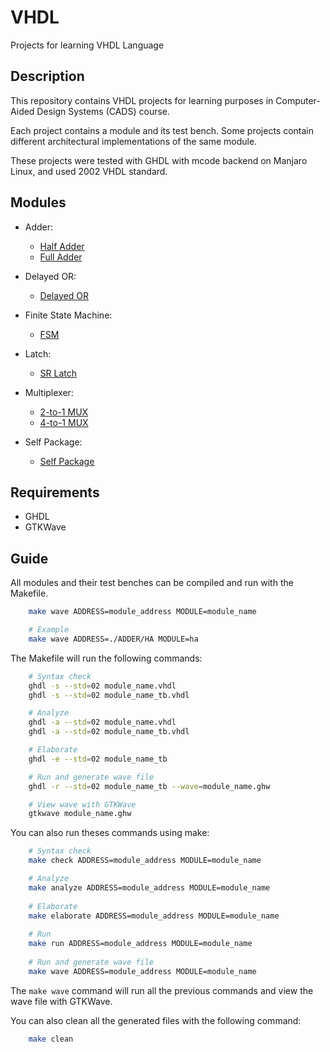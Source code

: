 # VHDL

Projects for learning VHDL Language

## Description

This repository contains VHDL projects for learning purposes in Computer-Aided Design Systems (CADS) course.

Each project contains a module and its test bench.
Some projects contain different architectural implementations of the same module.

These projects were tested with GHDL with mcode backend on Manjaro Linux, and used 2002 VHDL standard.

## Modules

- Adder:
  - [Half Adder](./ADDER/HA)
  - [Full Adder](./ADDER/FA)

- Delayed OR:
  - [Delayed OR](./DELAYED-OR)

- Finite State Machine:
  - [FSM](./FSM)

- Latch:
  - [SR Latch](./LATCH/SR/)

- Multiplexer:
  - [2-to-1 MUX](./MUX/2x1/)
  - [4-to-1 MUX](./MUX/4x1/)

- Self Package:
  - [Self Package](./self-pkg)

## Requirements

- GHDL
- GTKWave

## Guide

All modules and their test benches can be compiled and run with the Makefile.

```bash
    make wave ADDRESS=module_address MODULE=module_name

    # Example
    make wave ADDRESS=./ADDER/HA MODULE=ha
```

The Makefile will run the following commands:

```bash
    # Syntax check
    ghdl -s --std=02 module_name.vhdl
    ghdl -s --std=02 module_name_tb.vhdl

    # Analyze
    ghdl -a --std=02 module_name.vhdl
    ghdl -a --std=02 module_name_tb.vhdl

    # Elaborate
    ghdl -e --std=02 module_name_tb

    # Run and generate wave file
    ghdl -r --std=02 module_name_tb --wave=module_name.ghw

    # View wave with GTKWave
    gtkwave module_name.ghw
```

You can also run theses commands using make:

```bash
    # Syntax check
    make check ADDRESS=module_address MODULE=module_name

    # Analyze
    make analyze ADDRESS=module_address MODULE=module_name
    
    # Elaborate
    make elaborate ADDRESS=module_address MODULE=module_name
    
    # Run
    make run ADDRESS=module_address MODULE=module_name
    
    # Run and generate wave file
    make wave ADDRESS=module_address MODULE=module_name
```

The `make wave` command will run all the previous commands and view the wave file with GTKWave.

You can also clean all the generated files with the following command:

```bash
    make clean
```
